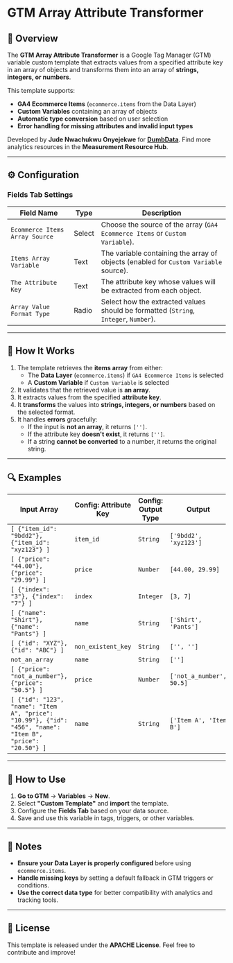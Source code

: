 # GTM Array Attribute Transformer

## 📌 Overview
The **GTM Array Attribute Transformer** is a Google Tag Manager (GTM) variable custom template that extracts values from a specified attribute key in an array of objects and transforms them into an array of **strings, integers, or numbers**. 

This template supports:
- **GA4 Ecommerce Items** (`ecommerce.items` from the Data Layer)
- **Custom Variables** containing an array of objects
- **Automatic type conversion** based on user selection
- **Error handling for missing attributes and invalid input types**

Developed by **Jude Nwachukwu Onyejekwe** for [**DumbData**](https://dumbdata.co/). Find more analytics resources in the **Measurement Resource Hub**.

---

## ⚙️ Configuration

### **Fields Tab Settings**
| Field Name                  | Type     | Description |
|-----------------------------|----------|-------------|
| `Ecommerce Items Array Source` | Select | Choose the source of the array (`GA4 Ecommerce Items` or `Custom Variable`). |
| `Items Array Variable` | Text | The variable containing the array of objects (enabled for `Custom Variable` source). |
| `The Attribute Key` | Text | The attribute key whose values will be extracted from each object. |
| `Array Value Format Type` | Radio | Select how the extracted values should be formatted (`String`, `Integer`, `Number`). |

---

## 🚀 How It Works
1. The template retrieves the **items array** from either:
   - The **Data Layer** (`ecommerce.items`) if `GA4 Ecommerce Items` is selected
   - A **Custom Variable** if `Custom Variable` is selected
2. It validates that the retrieved value is **an array**.
3. It extracts values from the specified **attribute key**.
4. It **transforms** the values into **strings, integers, or numbers** based on the selected format.
5. It handles **errors** gracefully:
   - If the input is **not an array**, it returns `['']`.
   - If the attribute key **doesn't exist**, it returns `['']`.
   - If a string **cannot be converted** to a number, it returns the original string.

---

## 🔍 Examples

| **Input Array** | **Config: Attribute Key** | **Config: Output Type** | **Output** |
|---------------|----------------------|---------------------|--------|
| `[ {"item_id": "9bdd2"}, {"item_id": "xyz123"} ]` | `item_id` | `String` | `['9bdd2', 'xyz123']` |
| `[ {"price": "44.00"}, {"price": "29.99"} ]` | `price` | `Number` | `[44.00, 29.99]` |
| `[ {"index": "3"}, {"index": "7"} ]` | `index` | `Integer` | `[3, 7]` |
| `[ {"name": "Shirt"}, {"name": "Pants"} ]` | `name` | `String` | `['Shirt', 'Pants']` |
| `[ {"id": "XYZ"}, {"id": "ABC"} ]` | `non_existent_key` | `String` | `['', '']` |
| `not_an_array` | `name` | `String` | `['']` |
| `[ {"price": "not_a_number"}, {"price": "50.5"} ]` | `price` | `Number` | `['not_a_number', 50.5]` |
| `[ {"id": "123", "name": "Item A", "price": "10.99"}, {"id": "456", "name": "Item B", "price": "20.50"} ]` | `name` | `String` | `['Item A', 'Item B']` |

---

## 📖 How to Use
1. **Go to GTM** → **Variables** → **New**.
2. Select **"Custom Template"** and **import** the template.
3. Configure the **Fields Tab** based on your data source.
4. Save and use this variable in tags, triggers, or other variables.

---

## 📌 Notes
- **Ensure your Data Layer is properly configured** before using `ecommerce.items`.
- **Handle missing keys** by setting a default fallback in GTM triggers or conditions.
- **Use the correct data type** for better compatibility with analytics and tracking tools.

---

## 📜 License
This template is released under the **APACHE License**. Feel free to contribute and improve!
